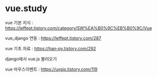 # vue.study

vue 기본 지식 : https://leffept.tistory.com/category/SW%EA%B0%9C%EB%B0%9C/Vue

vue_django 연동 :  https://leffept.tistory.com/287

vue 기초 자료 : https://han-py.tistory.com/292

django에서 vue.js 불러오기 <script src="https://unpkg.com/vue"></script>

vue 마우스이벤트 : https://uxgjs.tistory.com/119
